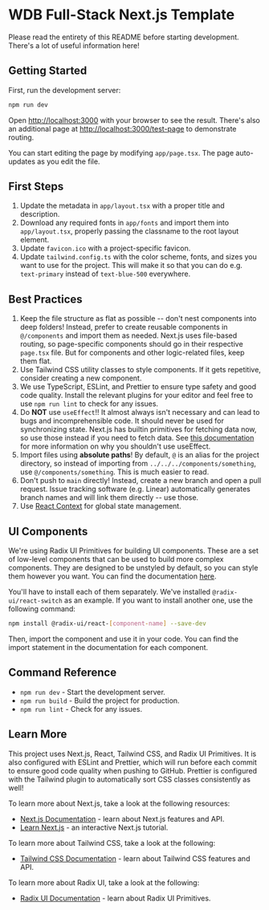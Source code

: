 # WDB Full-Stack Next.js Template

Please read the entirety of this README before starting development. There's a lot of useful information here!

## Getting Started

First, run the development server:

```bash
npm run dev
```

Open [http://localhost:3000](http://localhost:3000) with your browser to see the result. There's also an additional page at [http://localhost:3000/test-page](http://localhost:3000/test-page) to demonstrate routing.

You can start editing the page by modifying `app/page.tsx`. The page auto-updates as you edit the file.

## First Steps

1. Update the metadata in `app/layout.tsx` with a proper title and description.
2. Download any required fonts in `app/fonts` and import them into `app/layout.tsx`, properly passing the classname to the root layout element.
3. Update `favicon.ico` with a project-specific favicon.
4. Update `tailwind.config.ts` with the color scheme, fonts, and sizes you want to use for the project. This will make it so that you can do e.g. `text-primary` instead of `text-blue-500` everywhere.

## Best Practices

1. Keep the file structure as flat as possible -- don't nest components into deep folders! Instead, prefer to create reusable components in `@/components` and import them as needed. Next.js uses file-based routing, so page-specific components should go in their respective `page.tsx` file. But for components and other logic-related files, keep them flat.
2. Use Tailwind CSS utility classes to style components. If it gets repetitive, consider creating a new component.
3. We use TypeScript, ESLint, and Prettier to ensure type safety and good code quality. Install the relevant plugins for your editor and feel free to use `npm run lint` to check for any issues.
4. Do **NOT** use `useEffect`!! It almost always isn't necessary and can lead to bugs and incomprehensible code. It should never be used for synchronizing state. Next.js has builtin primitives for fetching data now, so use those instead if you need to fetch data. See [this documentation](https://react.dev/learn/you-might-not-need-an-effect) for more information on why you shouldn't use useEffect.
5. Import files using **absolute paths**! By default, `@` is an alias for the project directory, so instead of importing from `../../../components/something`, use `@/components/something`. This is much easier to read.
6. Don't push to `main` directly! Instead, create a new branch and open a pull request. Issue tracking software (e.g. Linear) automatically generates branch names and will link them directly -- use those.
7. Use [React Context](https://react.dev/learn/passing-data-deeply-with-context) for global state management.

## UI Components

We're using Radix UI Primitives for building UI components. These are a set of low-level components that can be used to build more complex components. They are designed to be unstyled by default, so you can style them however you want. You can find the documentation [here](https://www.radix-ui.com/primitives/docs/overview/introduction).

You'll have to install each of them separately. We've installed `@radix-ui/react-switch` as an example. If you want to install another one, use the following command:

```bash
npm install @radix-ui/react-[component-name] --save-dev
```

Then, import the component and use it in your code. You can find the import statement in the documentation for each component.

## Command Reference

- `npm run dev` - Start the development server.
- `npm run build` - Build the project for production.
- `npm run lint` - Check for any issues.

## Learn More

This project uses Next.js, React, Tailwind CSS, and Radix UI Primitives. It is also configured with ESLint and Prettier, which will run before each commit to ensure good code quality when pushing to GitHub. Prettier is configured with the Tailwind plugin to automatically sort CSS classes consistently as well!

To learn more about Next.js, take a look at the following resources:

- [Next.js Documentation](https://nextjs.org/docs) - learn about Next.js features and API.
- [Learn Next.js](https://nextjs.org/learn) - an interactive Next.js tutorial.

To learn more about Tailwind CSS, take a look at the following:

- [Tailwind CSS Documentation](https://tailwindcss.com/docs) - learn about Tailwind CSS features and API.

To learn more about Radix UI, take a look at the following:

- [Radix UI Documentation](https://www.radix-ui.com/primitives/docs/overview/introduction) - learn about Radix UI Primitives.
